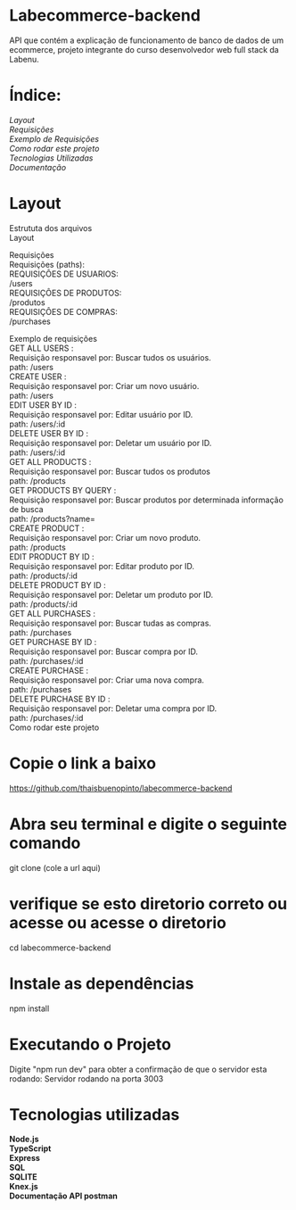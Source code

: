<h1>Labecommerce-backend</h1>
API que contém a explicação de funcionamento de banco de dados de um ecommerce, projeto integrante do curso desenvolvedor web full stack da Labenu.

<h1>Índice:</h1>
<em>Layout</em><br>
<em>Requisições</em><br>
<em>Exemplo de Requisições</em><br>
<em>Como rodar este projeto</em><br>
<em>Tecnologias Utilizadas</em><br>
<em>Documentação</em><br>

<h1>Layout</h1>
Estrututa dos arquivos<br>
Layout<br>

Requisições<br>
Requisições (paths):<br>
REQUISIÇÔES DE USUARIOS:<br>
/users<br>
REQUISIÇÔES DE PRODUTOS:<br>
/produtos<br>
REQUISIÇÔES DE COMPRAS:<br>
/purchases<br>

Exemplo de requisições<br>
GET ALL USERS :<br>
Requisição responsavel por: Buscar tudos os usuários.<br>
path: /users<br>
CREATE USER :<br>
Requisição responsavel por: Criar um novo usuário.<br>
path: /users<br>
EDIT USER BY ID :<br>
Requisição responsavel por: Editar usuário por ID.<br>
path: /users/:id<br>
DELETE USER BY ID :<br>
Requisição responsavel por: Deletar um usuário por ID.<br>
path: /users/:id<br>
GET ALL PRODUCTS :<br>
Requisição responsavel por: Buscar tudos os produtos<br>
path: /products<br>
GET PRODUCTS BY QUERY :<br>
Requisição responsavel por: Buscar produtos por determinada informação de busca<br>
path: /products?name=<br>
CREATE PRODUCT :<br>
Requisição responsavel por: Criar um novo produto.<br>
path: /products<br>
EDIT PRODUCT BY ID :<br>
Requisição responsavel por: Editar produto por ID.<br>
path: /products/:id<br>
DELETE PRODUCT BY ID :<br>
Requisição responsavel por: Deletar um produto por ID.<br>
path: /products/:id<br>
GET ALL PURCHASES :<br>
Requisição responsavel por: Buscar tudas as compras.<br>
path: /purchases<br>
GET PURCHASE BY ID :<br>
Requisição responsavel por: Buscar compra por ID.<br>
path: /purchases/:id<br>
CREATE PURCHASE :<br>
Requisição responsavel por: Criar uma nova compra.<br>
path: /purchases<br>
DELETE PURCHASE BY ID :<br>
Requisição responsavel por: Deletar uma compra por ID.<br>
path: /purchases/:id<br>
Como rodar este projeto<br>

# Copie o link a baixo

https://github.com/thaisbuenopinto/labecommerce-backend

# Abra seu terminal e digite o seguinte comando

git clone (cole a url aqui)

# verifique se esto diretorio correto ou acesse ou acesse o diretorio

cd labecommerce-backend

# Instale as dependências

npm install

# Executando o Projeto

Digite "npm run dev" para obter a confirmação de que o servidor esta rodando: Servidor rodando na porta 3003 <br>



# Tecnologias utilizadas

<strong>Node.js</strong><br>
<strong>TypeScript</strong><br>
<strong>Express</strong><br>
<strong>SQL</strong><br>
<strong>SQLITE</strong><br>
<strong>Knex.js</strong><br>
<strong>Documentação API postman</strong><br>

